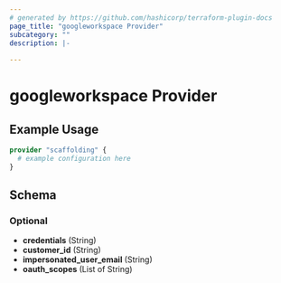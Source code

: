 ```yaml
---
# generated by https://github.com/hashicorp/terraform-plugin-docs
page_title: "googleworkspace Provider"
subcategory: ""
description: |-
  
---
```


# googleworkspace Provider



## Example Usage

```terraform
provider "scaffolding" {
  # example configuration here
}
```

<!-- schema generated by tfplugindocs -->
## Schema

### Optional

- **credentials** (String)
- **customer_id** (String)
- **impersonated_user_email** (String)
- **oauth_scopes** (List of String)
